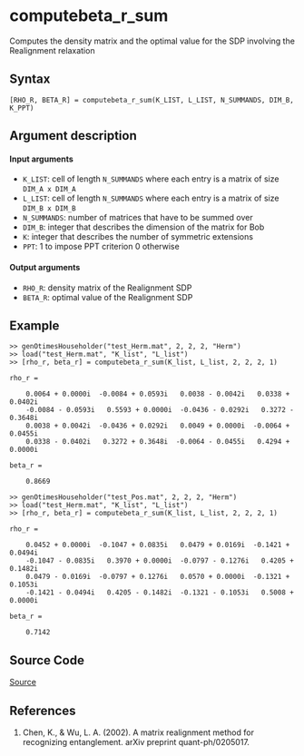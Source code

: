 # computebeta_r_sum
Computes the density matrix and the optimal value for the SDP involving the Realignment relaxation

## Syntax
``[RHO_R, BETA_R] = computebeta_r_sum(K_LIST, L_LIST, N_SUMMANDS, DIM_B, K_PPT)``

## Argument description
#### Input arguments
- ``K_LIST``: cell of length ``N_SUMMANDS`` where each entry is a matrix of size ``DIM_A x DIM_A``
- ``L_LIST``: cell of length ``N_SUMMANDS`` where each entry is a matrix of size ``DIM_B x DIM_B``
- ``N_SUMMANDS``: number of matrices that have to be summed over
- ``DIM_B``: integer that describes the dimension of the matrix for Bob
- ``K``: integer that describes the number of symmetric extensions
- ``PPT``: 1 to impose PPT criterion
           0 otherwise

#### Output arguments
- ``RHO_R``: density matrix of the Realignment SDP
- ``BETA_R``: optimal value of the Realignment SDP

## Example
    >> genOtimesHouseholder("test_Herm.mat", 2, 2, 2, "Herm")
    >> load("test_Herm.mat", "K_list", "L_list")
    >> [rho_r, beta_r] = computebeta_r_sum(K_list, L_list, 2, 2, 2, 1)

    rho_r =

        0.0064 + 0.0000i  -0.0084 + 0.0593i   0.0038 - 0.0042i   0.0338 + 0.0402i
        -0.0084 - 0.0593i   0.5593 + 0.0000i  -0.0436 - 0.0292i   0.3272 - 0.3648i
        0.0038 + 0.0042i  -0.0436 + 0.0292i   0.0049 + 0.0000i  -0.0064 + 0.0455i
        0.0338 - 0.0402i   0.3272 + 0.3648i  -0.0064 - 0.0455i   0.4294 + 0.0000i

    beta_r =

        0.8669

    >> genOtimesHouseholder("test_Pos.mat", 2, 2, 2, "Herm")
    >> load("test_Herm.mat", "K_list", "L_list")
    >> [rho_r, beta_r] = computebeta_r_sum(K_list, L_list, 2, 2, 2, 1)

    rho_r =

        0.0452 + 0.0000i  -0.1047 + 0.0835i   0.0479 + 0.0169i  -0.1421 + 0.0494i
        -0.1047 - 0.0835i   0.3970 + 0.0000i  -0.0797 - 0.1276i   0.4205 + 0.1482i
        0.0479 - 0.0169i  -0.0797 + 0.1276i   0.0570 + 0.0000i  -0.1321 + 0.1053i
        -0.1421 - 0.0494i   0.4205 - 0.1482i  -0.1321 - 0.1053i   0.5008 + 0.0000i

    beta_r =

        0.7142

## Source Code
[Source](https://github.com/ankith-mohan/SEP/blob/main/SDPs/UpperBounds/sum/computebeta_r_sum.m)

## References
1. Chen, K., & Wu, L. A. (2002). A matrix realignment method for recognizing entanglement. arXiv preprint quant-ph/0205017.